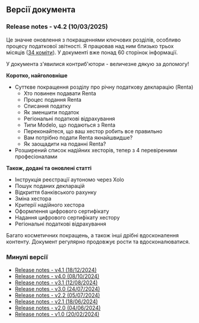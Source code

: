 ## Версії документа

### Release notes - v4.2 (10/03/2025)

Це значне оновлення з покращеннями ключових розділів, особливо процесу податкової звітності. Я працював над ним близько
трьох місяців ([34 коміти](https://bit.ly/it-autonomos-github)). У документі вже понад 60 сторінок інформації.

У документа з'явилися контриб'ютори - величезне дякую за допомогу!

**Коротко, найголовніше**

- Суттєве покращення розділу про річну податкову декларацію (Renta)
    - Хто повинен подавати Renta
    - Процес подання Renta
    - Списання податку
    - Як зменшити податок
    - Регіональні податкові відрахування
    - Типи Modelo, що подаються з Renta
    - Переконайтеся, що ваш хестор робить все правильно
    - Вам потрібно подати Renta якнайшвидше?
    - Як заощадити на поданні Renta?
- Розширений список надійних хесторів, тепер з 4 перевіреними професіоналами

**Також, додані та оновлені статті**

- Інструкція реєстрації аутономо через Xolo
- Пошук поданих декларацій
- Відкриття банківського рахунку
- Зміна хестора
- Критерії надійного хестора
- Оформлення цифрового сертифікату
- Надання цифрового сертифікату хестору
- Регіональні податкові відрахування

Багато косметичних покращень, а також інші дрібні вдосконалення контенту. Документ регулярно продовжує рости та
вдосконалюватися.

### Минулі версії

- [Release notes - v4.1 (18/12/2024)](versions/4.1.html)
- [Release notes - v4.0 (08/10/2024)](versions/4.0.html)
- [Release notes - v3.1 (12/08/2024)](versions/3.1.html)
- [Release notes - v3.0 (24/07/2024)](versions/3.0.html)
- [Release notes - v2.2 (05/07/2024)](versions/2.2.html)
- [Release notes - v2.1 (18/06/2024)](versions/2.1.html)
- [Release notes - v2.0 (04/06/2024)](versions/2.0.html)
- [Release notes - v1.0 (20/02/2024)](versions/1.0.html)
